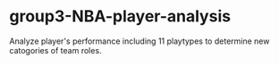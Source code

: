# group3-NBA-player-analysis
Analyze player's performance including 11 playtypes to determine new catogories of team roles.
